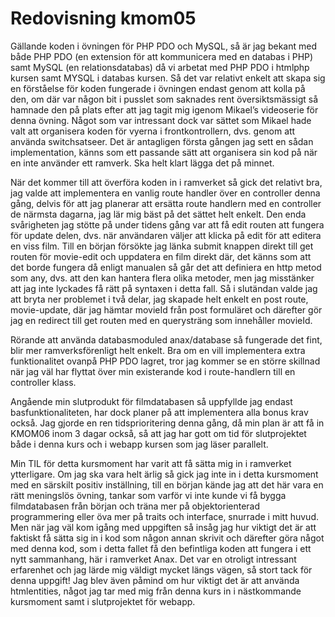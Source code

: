 ---
---

# Redovisning kmom05

Gällande koden i övningen för PHP PDO och MySQL, så är jag bekant med både PHP PDO (en extension för att kommunicera med en databas i PHP) samt MySQL (en relationsdatabas) då vi arbetat med PHP PDO i htmlphp kursen samt MYSQL i databas kursen. Så det var relativt enkelt att skapa sig en förståelse för koden fungerade i övningen endast genom att kolla på den, om där var någon bit i pusslet som saknades rent översiktsmässigt så hamnade den på plats efter att jag tagit mig igenom Mikael’s videoserie för denna övning. Något som var intressant dock var sättet som Mikael hade valt att organisera koden för vyerna i frontkontrollern, dvs. genom att använda switchsatseer. Det är antagligen första gången jag sett en sådan implementation, känns som ett passande sätt att organisera sin kod på när en inte använder ett ramverk. Ska helt klart lägga det på minnet.

När det kommer till att överföra koden in i ramverket så gick det relativt bra, jag valde att implementera en vanlig route handler över en controller denna gång, delvis för att jag planerar att ersätta route handlern med en controller de närmsta dagarna, jag lär mig bäst på det sättet helt enkelt. Den enda svårigheten jag stötte på under tidens gång var att få edit routen att fungera för update delen, dvs. när användaren väljer att klicka på edit för att editera en viss film. Till en början försökte jag länka submit knappen direkt till get routen för movie-edit och uppdatera en film direkt där, det känns som att det borde fungera då enligt manualen så går det att definiera en http metod som any, dvs. att den kan hantera flera olika metoder, men jag misstänker att jag inte lyckades få rätt på syntaxen i detta fall. Så i slutändan valde jag att bryta ner problemet i två delar, jag skapade helt enkelt en post route, movie-update, där jag hämtar movieId från post formuläret och därefter gör jag en redirect till get routen med en querysträng som innehåller movieId.

Rörande att använda databasmoduled anax/database så fungerade det fint, blir mer ramverksförenligt helt enkelt. Bra om en vill implementera extra funktionalitet ovanpå PHP PDO lagret, tror jag kommer se en större skillnad när jag väl har flyttat över min existerande kod i route-handlern till en controller klass.

Angående min slutprodukt för filmdatabasen så uppfyllde jag endast basfunktionaliteten, har dock planer på att implementera alla bonus krav också. Jag gjorde en ren tidsprioritering denna gång, då min plan är att få in KMOM06 inom 3 dagar också, så att jag har gott om tid för slutprojektet både i denna kurs och i webapp kursen som jag läser parallelt.

Min TIL för detta kursmoment har varit att få sätta mig in i ramverket ytterligare. Om jag ska vara helt ärlig så gick jag inte in i detta kursmoment med en särskilt positiv inställning, till en början kände jag att det här vara en rätt meningslös övning, tankar som varför vi inte kunde vi få bygga filmdatabasen från början och träna mer på objektorienterad programmering eller öva mer på traits och interface, snurrade i mitt huvud. Men när jag väl kom igång med uppgiften så insåg jag hur viktigt det är att faktiskt få sätta sig in i kod som någon annan skrivit och därefter göra något med denna kod, som i detta fallet få den befintliga koden att fungera i ett nytt sammanhang, här i ramverket Anax. Det var en otroligt intressant erfarenhet och jag lärde mig väldigt mycket längs vägen, så stort tack för denna uppgift! Jag blev även påmind om hur viktigt det är att använda htmlentities, något jag tar med mig från denna kurs in i nästkommande kursmoment samt i slutprojektet för webapp.

